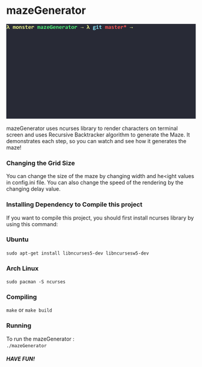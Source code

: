 # mazeGenerator

![](maze.gif)

mazeGenerator uses ncurses library to render characters on terminal screen and uses Recursive Backtracker algorithm to generate the Maze. It demonstrates each step, so you can watch and see how it generates the maze!

### Changing the Grid Size

You can change the size of the maze by changing width and he<ight values in config.ini file. You can also change the speed of the rendering by the changing delay value.

### Installing Dependency to Compile this project

If you want to compile this project, you should first install ncurses library by using this command: <br />

### Ubuntu <br />

`sudo apt-get install libncurses5-dev libncursesw5-dev`<br />

### Arch Linux <br />

`sudo pacman -S ncurses`

### Compiling

`make` or `make build`

### Running

To run the mazeGenerator : <br />
`./mazeGenerator`

##### HAVE FUN!
